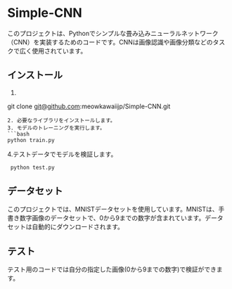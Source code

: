 # Simple-CNN

このプロジェクトは、Pythonでシンプルな畳み込みニューラルネットワーク（CNN）を実装するためのコードです。CNNは画像認識や画像分類などのタスクで広く使用されています。

## インストール

1. ```bash
  git clone git@github.com:meowkawaiijp/Simple-CNN.git
 ```
2. 必要なライブラリをインストールします。
3. モデルのトレーニングを実行します。
```bash
 python train.py
```
4.テストデータでモデルを検証します。
```bash
 python test.py
```
## データセット

このプロジェクトでは、MNISTデータセットを使用しています。MNISTは、手書き数字画像のデータセットで、0から9までの数字が含まれています。データセットは自動的にダウンロードされます。
## テスト

テスト用のコードでは自分の指定した画像(0から9までの数字)で検証ができます。
